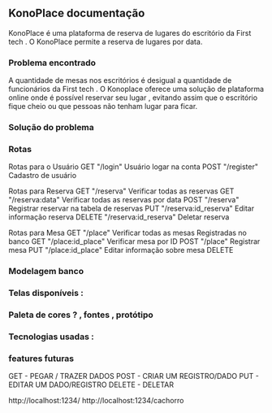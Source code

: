 ## KonoPlace documentação

KonoPlace é uma plataforma de reserva de lugares do escritório da First tech . O KonoPlace permite a reserva de lugares por data.

### Problema encontrado
A quantidade de mesas nos escritórios é desigual a quantidade de funcionários da First tech . O Konoplace oferece uma solução de plataforma online onde é possível reservar seu lugar , evitando assim que o escritório fique cheio ou que pessoas não tenham lugar para ficar.

### Solução do problema


### Rotas
Rotas para o Usuário
GET "/login" Usuário logar na conta
POST "/register" Cadastro de usuário 

Rotas para Reserva
GET "/reserva" Verificar todas as reservas
GET "/reserva:data" Verificar todas as reservas por data
POST "/reserva" Registrar reservar na tabela de reservas
PUT "/reserva:id_reserva" Editar informação reserva 
DELETE "/reserva:id_reserva" Deletar reserva

Rotas para Mesa
GET "/place" Verificar todas as mesas Registradas no banco
GET  "/place:id_place" Verificar mesa por ID 
POST "/place" Registrar mesa 
PUT "/place:id_place" Editar informação sobre mesa 
DELETE 

### Modelagem banco

### Telas disponíveis :

### Paleta de cores ? , fontes , protótipo

### Tecnologias usadas :

### features futuras


GET - PEGAR / TRAZER DADOS
POST - CRIAR UM REGISTRO/DADO
PUT - EDITAR UM DADO/REGISTRO
DELETE - DELETAR 

http://localhost:1234/
http://localhost:1234/cachorro

